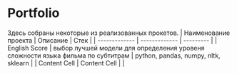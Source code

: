 # Portfolio
Здесь собраны некоторые из реализованных прокетов.
| Наименование проекта  | Описание | Стек |
| ------------- | ------------- | --------- |
| English Score  | выбор лучшей модели для определения уровеня сложности языка фильма по субтитрам  | python, pandas, numpy, nltk, sklearn |
| Content Cell  | Content Cell  |  |
